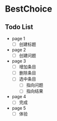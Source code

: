 # BestChoice

## Todo List

- page 1
  - [ ] 创建标题
- page 2
  - [ ] 创建问题
- page 3
  - [ ] 增加条目
  - [ ] 删除条目
  - [ ] 选中条目
    - [ ] 指向问题
    - [ ] 指向结果
- page 4
  - [ ] 完成
- page 5
  - [ ] 体验